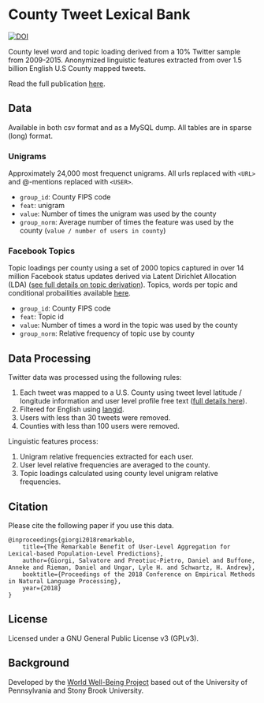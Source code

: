 # County Tweet Lexical Bank

[![DOI](https://zenodo.org/badge/145631585.svg)](https://zenodo.org/badge/latestdoi/145631585)

County level word and topic loading derived from a 10% Twitter sample from 2009-2015. Anonymized linguistic features extracted from over 1.5 billion English U.S County mapped tweets.

Read the full publication [here](http://wwbp.org/publications.html#p122). 

## Data

Available in both csv format and as a MySQL dump. All tables are in sparse (long) format.

### Unigrams

Approximately 24,000 most frequenct unigrams. All urls replaced with `<URL>` and @-mentions replaced with `<USER>`.

* `group_id`: County FIPS code
* `feat`: unigram
* `value`: Number of times the unigram was used by the county
* `group_norm`: Average number of times the feature was used by the county (`value / number of users in county`)

### Facebook Topics

Topic loadings per county using a set of 2000 topics captured in over 14 million Facebook status updates derived via Latent Dirichlet Allocation (LDA) ([see full details on topic derivation](http://wwbp.org/publications.html#p7)). Topics, words per topic and conditional probailities available [here](https://github.com/wwbp/facebook_topics).

* `group_id`: County FIPS code
* `feat`: Topic id
* `value`: Number of times a word in the topic was used by the county
* `group_norm`: Relative frequency of topic use by county

## Data Processing

Twitter data was processed using the following rules:

1. Each tweet was mapped to a U.S. County using tweet level latitude / longitude information and user level profile free text ([full details here](http://wwbp.org/publications.html#p8)).
2. Filtered for English using [langid](https://github.com/saffsd/langid.py).
3. Users with less than 30 tweets were removed.
4. Counties with less than 100 users were removed.

Linguistic features process:

1. Unigram relative frequencies extracted for each user.
2. User level relative frequencies are averaged to the county.
3. Topic loadings calculated using county level unigram relative frequencies.

## Citation

Please cite the following paper if you use this data. 

```
@inproceedings{giorgi2018remarkable,
    title={The Remarkable Benefit of User-Level Aggregation for Lexical-based Population-Level Predictions}, 
    author={Giorgi, Salvatore and Preotiuc-Pietro, Daniel and Buffone, Anneke and Rieman, Daniel and Ungar, Lyle H. and Schwartz, H. Andrew}, 
    booktitle={Proceedings of the 2018 Conference on Empirical Methods in Natural Language Processing}, 
    year={2018}
}
```

## License

Licensed under a GNU General Public License v3 (GPLv3).

## Background

Developed by the [World Well-Being Project](http://www.wwbp.org) based out of the University of Pennsylvania and Stony Brook University.
